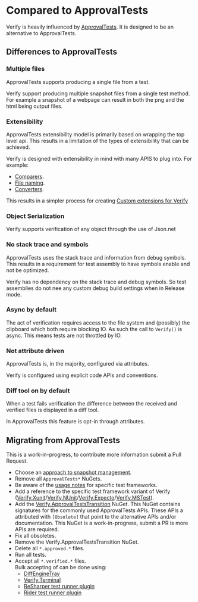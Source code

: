 <!--
GENERATED FILE - DO NOT EDIT
This file was generated by [MarkdownSnippets](https://github.com/SimonCropp/MarkdownSnippets).
Source File: /docs/mdsource/compared-to-approvaltests.source.md
To change this file edit the source file and then run MarkdownSnippets.
-->

# Compared to ApprovalTests

Verify is heavily influenced by [ApprovalTests](https://github.com/approvals/ApprovalTests.Net). It is designed to be an alternative to ApprovalTests.


## Differences to ApprovalTests


### Multiple files

ApprovalTests supports producing a single file from a test.

Verify support producing multiple snapshot files from a single test method. For example a snapshot of a webpage can result in both the png and the html being output files.


### Extensibility

ApprovalTests extensibility model is primarily based on wrapping the top level api. This results in a limitation of the types of extensibility that can be achieved.

Verify is designed with extensibility in mind with many APIS to plug into. For example:

 * [Comparers](comparer.md).
 * [File naming](naming.md).
 * [Converters](converter.md).

This results in a simpler process for creating [Custom extensions for Verify](https://github.com/VerifyTests/Verify#extensions)


### Object Serialization

Verify supports verification of any object through the use of Json.net


### No stack trace and symbols

ApprovalTests uses the stack trace and information from debug symbols. This results in a requirement for test assembly to have symbols enable and not be optimized.

Verify has no dependency on the stack trace and debug symbols. So test assemblies do not nee any custom debug build settings when in Release mode.


### Async by default

The act of verification requires access to the file system and (possibly) the clipboard which both require blocking IO. As such the call to `Verify()` is async. This means tests are not throttled by IO.


### Not attribute driven

ApprovalTests is, in the majority, configured via attributes.

Verify is configured using explicit code APIs and conventions.


### Diff tool on by default

When a test fails verification the difference between the received and verified files is displayed in a diff tool.

In ApprovalTests this feature is opt-in through attributes.


## Migrating from ApprovalTests

This is a work-in-progress, to contribute more information submit a Pull Request.

  * Choose an [approach to snapshot management](https://github.com/VerifyTests/Verify#snapshot-management).
  * Remove all `ApprovalTests*` NuGets.
  * Be aware of the [usage notes](https://github.com/VerifyTests/Verify#usage) for specific test frameworks.
  * Add a reference to the specific test framework variant of Verify ([Verify.Xunit](https://www.nuget.org/packages/Verify.Xunit/)/[Verify.NUnit](https://www.nuget.org/packages/Verify.NUnit/)/[Verify.Expecto](https://www.nuget.org/packages/Verify.Expecto/)/[Verify.MSTest](https://www.nuget.org/packages/Verify.MSTest/)).
  * Add the [Verify.ApprovalTestsTransition](https://www.nuget.org/packages/Verify.ApprovalTestsTransition/) NuGet. This NuGet contains signatures for the commonly used ApprovalTests APIs. These APIs a attributed with `[Obsolete]` that point to the alternative APIs and/or documentation. This NuGet is a work-in-progress, submit a PR is more APIs are required.
  * Fix all obsoletes.
  * Remove the Verify.ApprovalTestsTransition NuGet.
  * Delete all `*.approved.*` files.
  * Run all tests.
  * Accept all `*.verified.*` files.<br>
    Bulk accepting of can be done using:
    * [DiffEngineTray](https://github.com/VerifyTests/DiffEngine/blob/main/docs/tray.md#accept-all)
    * [Verify.Terminal](https://github.com/VerifyTests/Verify.Terminal?tab=readme-ov-file#accept-all-pending-snapshots)
    * [ReSharper test runner plugin](https://plugins.jetbrains.com/plugin/17241-verify-support)
    * [Rider test runner plugin](https://plugins.jetbrains.com/plugin/17240-verify-support)
